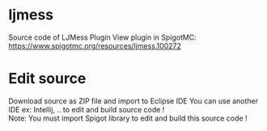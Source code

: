 # ljmess
Source code of LJMess Plugin
View plugin in SpigotMC: https://www.spigotmc.org/resources/ljmess.100272
# Edit source
Download source as ZIP file and import to Eclipse IDE
You can use another IDE ex: Intellij, .. to edit and build source code !<br>
Note: You must import Spigot library to edit and build this source code !

